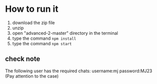 # How to run it

1. download the zip file
2. unzip
3. open "advanced-2-master" directory in the terminal
4. type the command `npm install`
5. type the command `npm start`

## check note
The following user has the required chats:
username:mj 
password:MJ23
(Pay attention to the case)
